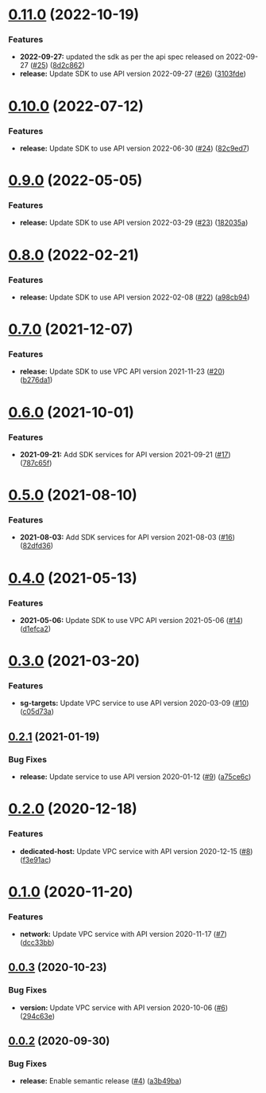 # [0.11.0](https://github.com/IBM/vpc-node-sdk/compare/v0.10.0...v0.11.0) (2022-10-19)


### Features

* **2022-09-27:** updated the sdk as per the api spec released on 2022-09-27 ([#25](https://github.com/IBM/vpc-node-sdk/issues/25)) ([8d2c862](https://github.com/IBM/vpc-node-sdk/commit/8d2c862f289741466994c90d3122ddead4182c23))
* **release:** Update SDK to use API version 2022-09-27 ([#26](https://github.com/IBM/vpc-node-sdk/issues/26)) ([3103fde](https://github.com/IBM/vpc-node-sdk/commit/3103fdec6baf8e7327c9079bab4cb79200265387))

# [0.10.0](https://github.com/IBM/vpc-node-sdk/compare/v0.9.0...v0.10.0) (2022-07-12)


### Features

* **release:** Update SDK to use API version 2022-06-30 ([#24](https://github.com/IBM/vpc-node-sdk/issues/24)) ([82c9ed7](https://github.com/IBM/vpc-node-sdk/commit/82c9ed700db8f9987d30ba1528a1770b28506af9))

# [0.9.0](https://github.com/IBM/vpc-node-sdk/compare/v0.8.0...v0.9.0) (2022-05-05)


### Features

* **release:** Update SDK to use API version 2022-03-29 ([#23](https://github.com/IBM/vpc-node-sdk/issues/23)) ([182035a](https://github.com/IBM/vpc-node-sdk/commit/182035a2c0dc0773ce7f9b600d0043d13d54cda9))

# [0.8.0](https://github.com/IBM/vpc-node-sdk/compare/v0.7.0...v0.8.0) (2022-02-21)


### Features

* **release:** Update SDK to use API version 2022-02-08 ([#22](https://github.com/IBM/vpc-node-sdk/issues/22)) ([a98cb94](https://github.com/IBM/vpc-node-sdk/commit/a98cb94a3a1f0ed8d7ee44d2602a1e57be57235a))

# [0.7.0](https://github.com/IBM/vpc-node-sdk/compare/v0.6.0...v0.7.0) (2021-12-07)


### Features

* **release:** Update SDK to use VPC API version 2021-11-23 ([#20](https://github.com/IBM/vpc-node-sdk/issues/20)) ([b276da1](https://github.com/IBM/vpc-node-sdk/commit/b276da115ac481a481a39e879e117883f199e0eb))

# [0.6.0](https://github.com/IBM/vpc-node-sdk/compare/v0.5.0...v0.6.0) (2021-10-01)


### Features

* **2021-09-21:** Add SDK services for API version 2021-09-21 ([#17](https://github.com/IBM/vpc-node-sdk/issues/17)) ([787c65f](https://github.com/IBM/vpc-node-sdk/commit/787c65fc838285738557a2fa15acbaa194b1c021))

# [0.5.0](https://github.com/IBM/vpc-node-sdk/compare/v0.4.0...v0.5.0) (2021-08-10)


### Features

* **2021-08-03:** Add SDK services for API version 2021-08-03 ([#16](https://github.com/IBM/vpc-node-sdk/issues/16)) ([82dfd36](https://github.com/IBM/vpc-node-sdk/commit/82dfd366498a6cbe1f9b9d7fd665afcbcea8484f))

# [0.4.0](https://github.com/IBM/vpc-node-sdk/compare/v0.3.0...v0.4.0) (2021-05-13)


### Features

* **2021-05-06:** Update SDK to use VPC API version 2021-05-06 ([#14](https://github.com/IBM/vpc-node-sdk/issues/14)) ([d1efca2](https://github.com/IBM/vpc-node-sdk/commit/d1efca24d56f8a498ea1345e230ecb45685f4326))

# [0.3.0](https://github.com/IBM/vpc-node-sdk/compare/v0.2.1...v0.3.0) (2021-03-20)


### Features

* **sg-targets:** Update VPC service to use API version 2020-03-09 ([#10](https://github.com/IBM/vpc-node-sdk/issues/10)) ([c05d73a](https://github.com/IBM/vpc-node-sdk/commit/c05d73acb6d715123b708edd7218123532345240))

## [0.2.1](https://github.com/IBM/vpc-node-sdk/compare/v0.2.0...v0.2.1) (2021-01-19)


### Bug Fixes

* **release:** Update service to use API version 2020-01-12 ([#9](https://github.com/IBM/vpc-node-sdk/issues/9)) ([a75ce6c](https://github.com/IBM/vpc-node-sdk/commit/a75ce6c797077134d7413dd9b76d0c1ba9f545a3))

# [0.2.0](https://github.com/IBM/vpc-node-sdk/compare/v0.1.0...v0.2.0) (2020-12-18)


### Features

* **dedicated-host:** Update VPC service with API version 2020-12-15 ([#8](https://github.com/IBM/vpc-node-sdk/issues/8)) ([f3e91ac](https://github.com/IBM/vpc-node-sdk/commit/f3e91ac1c7af0fb5329e3a660423a204fd884d08))

# [0.1.0](https://github.com/IBM/vpc-node-sdk/compare/v0.0.3...v0.1.0) (2020-11-20)


### Features

* **network:** Update VPC service with API version 2020-11-17 ([#7](https://github.com/IBM/vpc-node-sdk/issues/7)) ([dcc33bb](https://github.com/IBM/vpc-node-sdk/commit/dcc33bb035e5416312600b2f65167039a737dc76))

## [0.0.3](https://github.com/IBM/vpc-node-sdk/compare/v0.0.2...v0.0.3) (2020-10-23)


### Bug Fixes

* **version:** Update VPC service with API version 2020-10-06 ([#6](https://github.com/IBM/vpc-node-sdk/issues/6)) ([294c63e](https://github.com/IBM/vpc-node-sdk/commit/294c63ea3a59f4f833e3e79c89dc66168e1b7f77))

## [0.0.2](https://github.com/IBM/vpc-node-sdk/compare/v0.0.1...v0.0.2) (2020-09-30)


### Bug Fixes

* **release:** Enable semantic release ([#4](https://github.com/IBM/vpc-node-sdk/issues/4)) ([a3b49ba](https://github.com/IBM/vpc-node-sdk/commit/a3b49badbe9a1a164e56fe93afc90432be949ebd))
